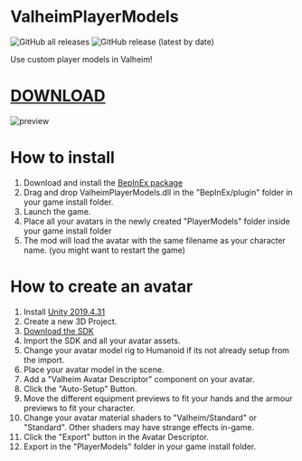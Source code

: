 # ValheimPlayerModels
![GitHub all releases](https://img.shields.io/github/downloads/dresklaw/ValheimPlayerModels/total)
![GitHub release (latest by date)](https://img.shields.io/github/v/release/dresklaw/ValheimPlayerModels)

Use custom player models in Valheim!

# [DOWNLOAD](https://github.com/dresklaw/ValheimPlayerModels/releases/latest/download/ValheimPlayerModels.dll)
![preview](https://github.com/dresklaw/ValheimPlayerModels/blob/main/preview.png)
# How to install

 1. Download and install the [BepInEx package](https://valheim.thunderstore.io/package/denikson/BepInExPack_Valheim/)
 2. Drag and drop ValheimPlayerModels.dll in the "BepInEx/plugin" folder in your game install folder.
 3. Launch the game.
 4. Place all your avatars in the newly created "PlayerModels" folder inside your game install folder
 5. The mod will load the avatar with the same filename as your character name. (you might want to restart the game)

# How to create an avatar

 1. Install [Unity 2019.4.31](https://unity.com/releases/editor/whats-new/2019.4.31)
 2. Create a new 3D Project.
 3. [Download the SDK](https://github.com/dresklaw/ValheimPlayerModels/releases/latest/download/ValheimPlayerModels_SDK.unitypackage)
 4. Import the SDK and all your avatar assets.
 5. Change your avatar model rig to Humanoid if its not already setup from the import.
 6. Place your avatar model in the scene.
 7. Add a "Valheim Avatar Descriptor" component on your avatar.
 8. Click the "Auto-Setup" Button.
 9. Move the different equipment previews to fit your hands and the armour previews to fit your character.
 10. Change your avatar material shaders to "Valheim/Standard" or "Standard". Other shaders may have strange effects in-game.
 11. Click the "Export" button in the Avatar Descriptor.
 12. Export in the "PlayerModels" folder in your game install folder.
